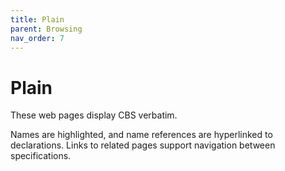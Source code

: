 ```yaml
---
title: Plain
parent: Browsing
nav_order: 7
---
```


# Plain

These web pages display CBS verbatim.

Names are highlighted, and name references are hyperlinked to declarations.
Links to related pages support navigation between specifications.

[PDFs]: PDF

[KaTeX]: https://katex.org

[sources]:   https://github.com/plancomps/CBS-beta/tree/math/_math
[CBS-LaTeX]: https://github.com/plancomps/CBS-beta/blob/math/_includes/cbs-latex.sty
[CBS-KaTeX]: https://github.com/plancomps/CBS-beta/blob/math/_includes/cbs-katex.html
